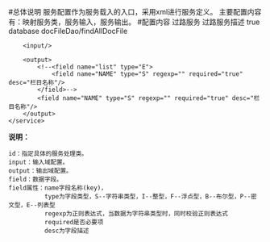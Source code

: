 #总体说明
服务配置作为服务载入的入口，采用xml进行服务定义。
主要配置内容有：映射服务类，服务输入，服务输出。
#配置内容
    <?xml version="1.0" encoding="UTF-8"?>
    <service>
        <!--服务名称-->
        <name>过路服务</name>
        <!--服务描述-->
        <desc>过路服务描述</desc>
        <!--是否过路交易，默认false-->
        <direct>true</direct>
        <!--过路交易类型，database：数据库操作，protocol：外部服务；仅当 direct==true 时生效-->
        <directtype>database</directtype>
        <!--指定服务类，值为beanId-->
        <id>docFileDao/findAllDocFile</id>
    
        <input/>
    
        <output>
            <!--<field name="list" type="E">
                <field name="NAME" type="S" regexp="" required="true" desc="栏目名称"/>
            </field>-->
            <field name="NAME" type="S" regexp="" required="true" desc="栏目名称"/>
        </output>
    </service>
**说明：**

    id：指定具体的服务处理类。
    input：输入域配置。
    output：输出域配置。
    field：数据字段。
    field属性：name字段名称(key)，
              type为字段类型，S--字符串类型，I--整型，F--浮点型，B--布尔型，P--密文型，E--列表型
              regexp为正则表达式，当数据为字符串类型时，同时校验正则表达式
              required是否必要项
              desc为字段描述
    